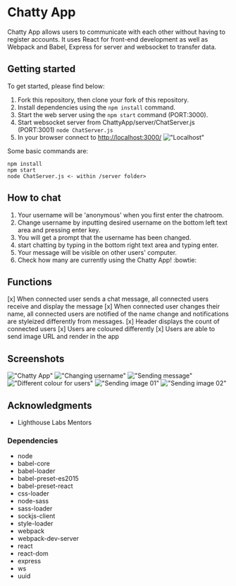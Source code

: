 # Chatty App

Chatty App allows users to communicate with each other without having to register accounts. It uses React for front-end development as well as Webpack and Babel, Express for server and websocket to transfer data. 

## Getting started

To get started, please find below:
1. Fork this repository, then clone your fork of this repository.
2. Install dependencies using the `npm install` command.
3. Start the web server using the `npm start` command (PORT:3000).
4. Start websocket server from ChattyApp/server/ChatServer.js (PORT:3001) `node ChatServer.js`
5. In your browser connect to <http://localhost:3000/>
!["Localhost"](https://raw.githubusercontent.com/kimjaehu/chattyapp/master/docs/localhost.png)

Some basic commands are:
```
npm install
npm start
node ChatServer.js <- within /server folder>
```

## How to chat

1. Your username will be 'anonymous' when you first enter the chatroom.
2. Change username by inputting desired username on the bottom left text area and pressing enter key.
3. You will get a prompt that the username has been changed.
4. start chatting by typing in the bottom right text area and typing enter.
5. Your message will be visible on other users' computer.
6. Check how many are currently using the Chatty App! :bowtie:

## Functions

[x] When connected user sends a chat message, all connected users receive and display the message
[x] When connected user changes their name, all connected users are notified of the name change and notifications are styleized differently from messages.
[x] Header displays the count of connected users
[x] Users are coloured differently
[x] Users are able to send image URL and render in the app

## Screenshots

!["Chatty App"](https://raw.githubusercontent.com/kimjaehu/chattyapp/master/docs/initial.png)
!["Changing username"](https://raw.githubusercontent.com/kimjaehu/chattyapp/master/docs/usernameChange.png)
!["Sending message"](https://github.com/kimjaehu/chattyapp/blob/master/docs/usermessage.png)
!["Different colour for users"](https://raw.githubusercontent.com/kimjaehu/chattyapp/master/docs/differentcolor.png)
!["Sending image 01"](https://raw.githubusercontent.com/kimjaehu/chattyapp/master/docs/imagemessage.png)
!["Sending image 02"](https://raw.githubusercontent.com/kimjaehu/chattyapp/master/docs/imagemessage2.png)

## Acknowledgments

* Lighthouse Labs Mentors

### Dependencies

* node
* babel-core
* babel-loader
* babel-preset-es2015
* babel-preset-react
* css-loader
* node-sass
* sass-loader
* sockjs-client
* style-loader
* webpack
* webpack-dev-server
* react
* react-dom
* express
* ws
* uuid
